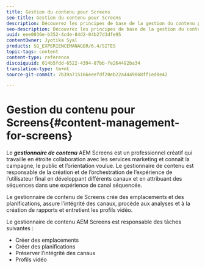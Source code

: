 ```yaml
---
title: Gestion du contenu pour Screens
seo-title: Gestion du contenu pour Screens
description: Découvrez les principes de base de la gestion du contenu pour Screens.
seo-description: Découvrez les principes de base de la gestion du contenu pour Screens.
uuid: eee0036e-b352-4cde-84d2-04b27d3dfe95
contentOwner: Jyotika Syal
products: SG_EXPERIENCEMANAGER/6.4/SITES
topic-tags: content
content-type: reference
discoiquuid: 014b5fdd-6522-4394-87bb-fe264492ba34
translation-type: tm+mt
source-git-commit: 7b39a715166eeefdf20eb22a4449068ff1ed0e42

---
```



# Gestion du contenu pour Screens{#content-management-for-screens}

Le ***gestionnaire de contenu*** AEM Screens est un professionnel créatif qui travaille en étroite collaboration avec les services marketing et connaît la campagne, le public et l’orientation voulue. Le gestionnaire de contenu est responsable de la création et de l’orchestration de l’expérience de l’utilisateur final en développant différents canaux et en attribuant des séquences dans une expérience de canal séquencée.

Le gestionnaire de contenu de Screens crée des emplacements et des planifications, assure l’intégrité des canaux, procède aux analyses et à la création de rapports et entretient les profils vidéo.

Le gestionnaire de contenu AEM Screens est responsable des tâches suivantes :

* Créer des emplacements
* Créer des planifications
* Préserver l’intégrité des canaux
* Profils vidéo

